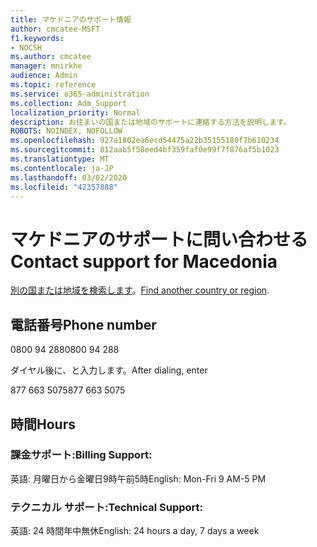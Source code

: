 ```yaml
---
title: マケドニアのサポート情報
author: cmcatee-MSFT
f1.keywords:
- NOCSH
ms.author: cmcatee
manager: mnirkhe
audience: Admin
ms.topic: reference
ms.service: o365-administration
ms.collection: Adm_Support
localization_priority: Normal
description: お住まいの国または地域のサポートに連絡する方法を説明します。
ROBOTS: NOINDEX, NOFOLLOW
ms.openlocfilehash: 927a1802ea6ecd54475a22b35155180f7b610234
ms.sourcegitcommit: 812aab5f58eed4bf359faf0e99f7f876af5b1023
ms.translationtype: MT
ms.contentlocale: ja-JP
ms.lasthandoff: 03/02/2020
ms.locfileid: "42357888"
---
```

# <a name="contact-support-for-macedonia"></a><span data-ttu-id="99edd-103">マケドニアのサポートに問い合わせる</span><span class="sxs-lookup"><span data-stu-id="99edd-103">Contact support for Macedonia</span></span>

<span data-ttu-id="99edd-104">[別の国または地域を検索します](../contact-support-for-business-products.md)。</span><span class="sxs-lookup"><span data-stu-id="99edd-104">[Find another country or region](../contact-support-for-business-products.md).</span></span>

## <a name="phone-number"></a><span data-ttu-id="99edd-105">電話番号</span><span class="sxs-lookup"><span data-stu-id="99edd-105">Phone number</span></span>
<span data-ttu-id="99edd-106">0800 94 288</span><span class="sxs-lookup"><span data-stu-id="99edd-106">0800 94 288</span></span>

<span data-ttu-id="99edd-107">ダイヤル後に、と入力します。</span><span class="sxs-lookup"><span data-stu-id="99edd-107">After dialing, enter</span></span>

<span data-ttu-id="99edd-108">877 663 5075</span><span class="sxs-lookup"><span data-stu-id="99edd-108">877 663 5075</span></span>

## <a name="hours"></a><span data-ttu-id="99edd-109">時間</span><span class="sxs-lookup"><span data-stu-id="99edd-109">Hours</span></span>
### <a name="billing-support"></a><span data-ttu-id="99edd-110">課金サポート:</span><span class="sxs-lookup"><span data-stu-id="99edd-110">Billing Support:</span></span>

<span data-ttu-id="99edd-111">英語: 月曜日から金曜日9時午前5時</span><span class="sxs-lookup"><span data-stu-id="99edd-111">English: Mon-Fri 9 AM-5 PM</span></span>

### <a name="technical-support"></a><span data-ttu-id="99edd-112">テクニカル サポート:</span><span class="sxs-lookup"><span data-stu-id="99edd-112">Technical Support:</span></span>

<span data-ttu-id="99edd-113">英語: 24 時間年中無休</span><span class="sxs-lookup"><span data-stu-id="99edd-113">English: 24 hours a day, 7 days a week</span></span>
